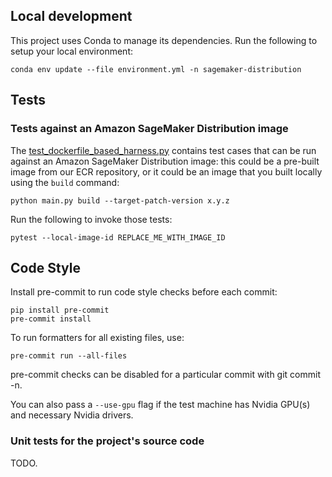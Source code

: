 ## Local development

This project uses Conda to manage its dependencies. Run the following to setup your local environment:

```shell
conda env update --file environment.yml -n sagemaker-distribution
```

## Tests

### Tests against an Amazon SageMaker Distribution image

The [test_dockerfile_based_harness.py](test/test_dockerfile_based_harness.py) contains test cases that can be run
against an Amazon SageMaker Distribution image: this could be a pre-built image from our ECR repository, or it could be
an image that you built locally using the `build` command:

```shell
python main.py build --target-patch-version x.y.z
```

Run the following to invoke those tests:

```shell
pytest --local-image-id REPLACE_ME_WITH_IMAGE_ID
```

## Code Style

Install pre-commit to run code style checks before each commit:

```shell
pip install pre-commit
pre-commit install
```

To run formatters for all existing files, use:

```shell
pre-commit run --all-files
```

pre-commit checks can be disabled for a particular commit with git commit -n.

You can also pass a `--use-gpu` flag if the test machine has Nvidia GPU(s) and necessary Nvidia drivers.

### Unit tests for the project's source code

TODO.
